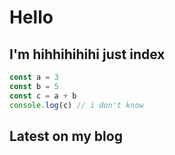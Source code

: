 # Hello

## I'm hihhihihihi just index

```typescript
const a = 3
const b = 5
const c = a + b
console.log(c) // i don't know
```

## Latest on my blog
